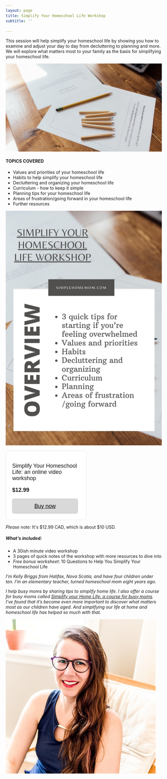 ```yaml
---
layout: page
title: Simplify Your Homeschool Life Workshop
subtitle: ''

---
```

This session will help simplify your homeschool life by showing you how to examine and adjust your day to day from decluttering to planning and more. We will explore what matters most to your family as the basis for simplifying your homeschool life.

![](/uploads/simple-homeschooling-shm.jpg)

#### **TOPICS COVERED**

* Values and priorities of your homeschool life
* Habits to help simplify your homeschool life
* Decluttering and organizing your homeschool life
* Curriculum - how to keep it simple
* Planning tips for your homeschool life
* Areas of frustration/going forward in your homeschool life
* Further resources

![An image overview of the course.](/uploads/simplify-your-homeschool-life-workshop.jpg "Simplify Your Homeschool Life Workshop")

<div style="
overflow: auto;
display: flex;
flex-direction: column;
justify-content: flex-end;
align-items: center;
width: 258.96px;
background: #FFFFFF;
border: 1px solid rgba(0, 0, 0, 0.1);
box-shadow: -2px 10px 5px rgba(0, 0, 0, 0);
border-radius: 10px;
font-family: SQ Market, SQ Market, Helvetica, Arial, sans-serif;
">
<div style="padding: 20px;">
<p style="
font-size: 18px;
line-height: 20px;
">Simplify Your Homeschool Life: an online video workshop</p>
<p style="
font-size: 18px;
line-height: 20px;
font-weight: 600;
">$12.99</p>
<a target="_blank" href="https://checkout.square.site/merchant/MLPD1STHM0KXZ/checkout/22TJ5BKW4BN45QO6BVYHAFJX?src=embed" style="
display: inline-block;
font-size: 18px;
line-height: 48px;
height: 48px;
color: #000000;
min-width: 212px;
background-color: #d9d9d9;
text-align: center;
box-shadow: 0 0 0 1px rgba(0,0,0,.1) inset;
border-radius: 6px;
">Buy now</a>
</div>
</div>

_Please note:_ It's $12.99 CAD, which is about $10 USD.

##### What's included:

* A 30ish minute video workshop
* 3 pages of quick notes of the workshop with more resources to dive into
* _Free bonus worksheet_: 10 Questions to Help You Simplify Your Homeschool Life

_I'm Kelly Briggs from Halifax, Nova Scotia, and have four children under ten. I’m an elementary teacher, turned homeschool mom eight years ago._

_I help busy moms by sharing tips to simplify home life. I also offer a course for busy moms called_ [_Simplify your Home Life: a course for busy moms_](https://www.simplehomemom.com/course/)_. I've found that it’s become even more important to discover what matters most as our children have aged. And simplifying our life at home and homeschool life has helped so much with that._

![](/uploads/headshot.jpg)